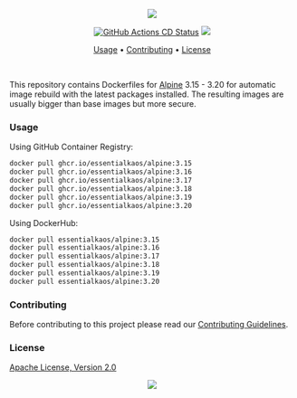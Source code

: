 <p align="center"><a href="#readme"><img src="https://gh.kaos.st/alpine.svg"/></a></p>

<p align="center">
  <a href="https://kaos.sh/w/alpine/cd"><img src="https://kaos.sh/w/alpine/cd.svg" alt="GitHub Actions CD Status" /></a>
  <a href="#license"><img src="https://gh.kaos.st/apache2.svg"></a>
</p>

<p align="center"><a href="#usage">Usage</a> • <a href="#contributing">Contributing</a> • <a href="#license">License</a></p>

<br/>

This repository contains Dockerfiles for [Alpine](https://www.alpinelinux.org) 3.15 - 3.20 for automatic image rebuild with the latest packages installed. The resulting images are usually bigger than base images but more secure.

### Usage

Using GitHub Container Registry:

```bash
docker pull ghcr.io/essentialkaos/alpine:3.15
docker pull ghcr.io/essentialkaos/alpine:3.16
docker pull ghcr.io/essentialkaos/alpine:3.17
docker pull ghcr.io/essentialkaos/alpine:3.18
docker pull ghcr.io/essentialkaos/alpine:3.19
docker pull ghcr.io/essentialkaos/alpine:3.20
```

Using DockerHub:

```bash
docker pull essentialkaos/alpine:3.15
docker pull essentialkaos/alpine:3.16
docker pull essentialkaos/alpine:3.17
docker pull essentialkaos/alpine:3.18
docker pull essentialkaos/alpine:3.19
docker pull essentialkaos/alpine:3.20
```

### Contributing

Before contributing to this project please read our [Contributing Guidelines](https://github.com/essentialkaos/contributing-guidelines#contributing-guidelines).

### License

[Apache License, Version 2.0](http://www.apache.org/licenses/LICENSE-2.0)

<p align="center"><a href="https://essentialkaos.com"><img src="https://gh.kaos.st/ekgh.svg"/></a></p>
